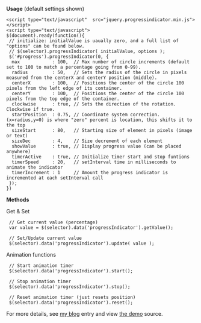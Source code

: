**Usage** (default settings shown)

    <script type="text/javascript"  src="jquery.progressindicator.min.js"></script>
    <script type="text/javascript">
    $(document).ready(function(){
     // initialize: initialValue is uaually zero, and a full list of "options" can be found below.
     // $(selector).progressIndicator( initialValue, options );
     $('#progress').progressIndicator(0, {
      max            : 100,  // Max number of circle increments (default set to 100 to match a percentage going from 0-99).
      radius         : 50,   //	Sets the radius of the circle in pixels measured from the centerX and centerY position (middle).
      centerX        : 100,  // Positions the center of the circle 100 pixels from the left edge of its container.
      centerY        : 100,  // Positions the center of the circle 100 pixels from the top edge of the container.
      clockwise      : true, // Sets the direction of the rotation. Clockwise if true.
      startPosition  : 0.75, // Coordinate system correction. (x=radius,y=0) is where "zero" percent is location, this shifts it to the top
      sizeStart      : 80,   // Starting size of element in pixels (image or text)
      sizeDec        : 4,    // Size decrement of each element
      showValue      : true, // Display progress value (can be placed anywhere)
      timerActive    : true, // Initialize timer start and stop funtions
      timerSpeed     : 20,   // setInterval time in milliseconds to animate the indicator
      timerIncrement : 1     // Amount the progress indicator is incremented at each setInterval call
     });
    })

**Methods**

Get & Set

     // Get current value (percentage)
     var value = $(selector).data('progressIndicator').getValue();
 
     // Set/Update current value
     $(selector).data('progressIndicator').update( value );

Animation functions

     // Start animation timer
     $(selector).data('progressIndicator').start();
 
     // Stop animation timer
     $(selector).data('progressIndicator').stop();
 
     // Reset animation timer (just resets position)
     $(selector).data('progressIndicator').reset();

For more details, see [my blog][1] entry and view [the demo][2] source.


  [1]: http://wowmotty.blogspot.com/2010/06/dynamic-progress-indicator.html
  [2]: http://www.myotherdrive.com/dyn/file/000.342823.19062010.10889.6a64fi/progress-indicator-demo-live.htm